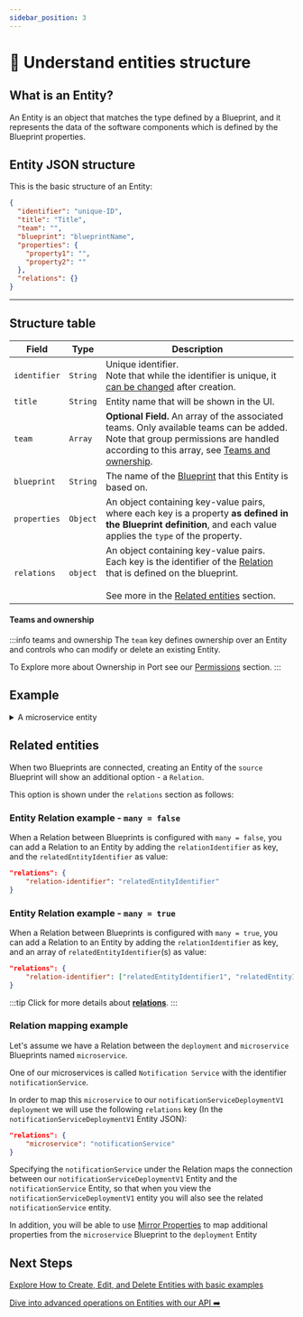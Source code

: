 ```yaml
---
sidebar_position: 3
---
```


# 🏢 Understand entities structure

## What is an Entity?

An Entity is an object that matches the type defined by a Blueprint, and it represents the data of the software components which is defined by the Blueprint properties.

## Entity JSON structure

This is the basic structure of an Entity:

```json showLineNumbers
{
  "identifier": "unique-ID",
  "title": "Title",
  "team": "",
  "blueprint": "blueprintName",
  "properties": {
    "property1": "",
    "property2": ""
  },
  "relations": {}
}
```

---

## Structure table

| Field        | Type     | Description                                                                                                                                                                                                                                                               |
| ------------ | -------- | ------------------------------------------------------------------------------------------------------------------------------------------------------------------------------------------------------------------------------------------------------------------------- |
| `identifier` | `String` | Unique identifier. <br /> Note that while the identifier is unique, it [can be changed](./tutorial.md#update-entity-identifier) after creation.                                                                                                                           |
| `title`      | `String` | Entity name that will be shown in the UI.                                                                                                                                                                                                                                 |
| `team`       | `Array`  | **Optional Field.** An array of the associated teams. Only available teams can be added. <br /> Note that group permissions are handled according to this array, see [Teams and ownership](#teams-and-ownership).                                                         |
| `blueprint`  | `String` | The name of the [Blueprint](../../define-your-data-model/setup-blueprint/setup-blueprint.md) that this Entity is based on.                                                                                                                                                |
| `properties` | `Object` | An object containing key-value pairs, where each key is a property **as defined in the Blueprint definition**, and each value applies the `type` of the property.                                                                                                         |
| `relations`  | `object` | An object containing key-value pairs.<br /> Each key is the identifier of the [Relation](../../define-your-data-model/relate-blueprints/relate-blueprints.md) that is defined on the blueprint.<br /><br />See more in the [Related entities](#related-entities) section. |

#### Teams and ownership

:::info teams and ownership
The `team` key defines ownership over an Entity and controls who can modify or delete an existing Entity.

To Explore more about Ownership in Port see our [Permissions](../../../sso-rbac/rbac/rbac.md) section.
:::

## Example

<details>
<summary> A microservice entity </summary>
In this example, you can see how a `microservice` Entity is defined:

```json showLineNumbers
{
  "identifier": "my-service",
  "title": "My Service",
  "team": "Infra",
  "blueprint": "microservice",
  "properties": {
    "repo-link": "https://github.com/port-labs/my-service",
    "health-status": "Ready"
  },
  "relations": {}
}
```

:::note
This Entity is based on the following Blueprint definition:

```json showLineNumbers
{
    "identifier": "microservice",
    "title": "microservice",
    "icon": "Microservice",
    "calculationProperties": {},
    "schema": {
        "properties": {
            "repo-link": {
                "type": "string",
                "format": "url"
                "title": "Repo URL"
            },
            "health-status": {
                "type": "string",
                "enum": [
                        "Ready",
                        "Down"
                ],
                "title": "Service Health Status"
            }
        },
        "required": [
            "repo-link"
        ]
    }
}
```

:::

</details>

## Related entities

When two Blueprints are connected, creating an Entity of the `source` Blueprint will show an additional option - a `Relation`.

This option is shown under the `relations` section as follows:

### Entity Relation example - `many = false`

When a Relation between Blueprints is configured with `many = false`, you can add a Relation to an Entity by adding the `relationIdentifier` as key, and the `relatedEntityIdentifier` as value:

```json showLineNumbers
"relations": {
    "relation-identifier": "relatedEntityIdentifier"
}
```

### Entity Relation example - `many = true`

When a Relation between Blueprints is configured with `many = true`, you can add a Relation to an Entity by adding the `relationIdentifier` as key, and an array of `relatedEntityIdentifier`(s) as value:

```json showLineNumbers
"relations": {
    "relation-identifier": ["relatedEntityIdentifier1", "relatedEntityIdentifier2"]
}
```

:::tip
Click for more details about [**relations**](../../define-your-data-model/relate-blueprints/relate-blueprints.md).
:::

### Relation mapping example

Let's assume we have a Relation between the `deployment` and `microservice` Blueprints named `microservice`.

One of our microservices is called `Notification Service` with the identifier `notificationService`.

In order to map this `microservice` to our `notificationServiceDeploymentV1` `deployment` we will use the following `relations` key (In the `notificationServiceDeploymentV1` Entity JSON):

```json showLineNumbers
"relations": {
    "microservice": "notificationService"
}
```

Specifying the `notificationService` under the Relation maps the connection between our `notificationServiceDeploymentV1` Entity and the `notificationService` Entity, so that when you view the `notificationServiceDeploymentV1` entity you will also see the related `notificationService` entity.

In addition, you will be able to use [Mirror Properties](../../define-your-data-model/setup-blueprint/properties/mirror-property/mirror-property.md) to map additional properties from the `microservice` Blueprint to the `deployment` Entity

## Next Steps

[Explore How to Create, Edit, and Delete Entities with basic examples](./tutorial)

[Dive into advanced operations on Entities with our API ➡️ ](../../../api-reference/api-reference.mdx)
